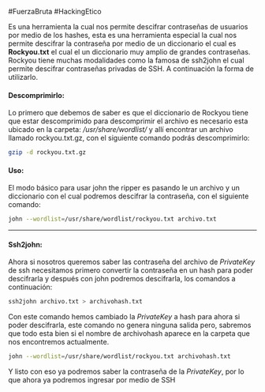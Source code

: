 #FuerzaBruta #HackingEtico 

Es una herramienta la cual nos permite descifrar contraseñas de usuarios por medio de los hashes, esta es una herramienta especial la cual nos permite descifrar la contraseña por medio de un diccionario el cual es **Rockyou.txt** el cual el un diccionario muy amplio de grandes contraseñas. Rockyou tiene muchas modalidades como la famosa de ssh2john el cual permite descifrar contraseñas privadas de SSH. A continuación la forma de utilizarlo.

#### Descomprimirlo:
Lo primero que debemos de saber es que el diccionario de Rockyou tiene que estar descomprimido para descomprimir el archivo es necesario esta ubicado en la carpeta: */usr/share/wordlist/* y allí encontrar un archivo llamado rockyou.txt.gz, con el siguiente comando podrás descomprimirlo:

```bash
gzip -d rockyou.txt.gz
```

#### Uso:
El modo básico para usar john the ripper es pasando le un archivo y un diccionario con el cual podremos descifrar la contraseña, con el siguiente comando:

```bash
john --wordlist=/usr/share/wordlist/rockyou.txt archivo.txt
```

---------------

#### Ssh2john:
Ahora si nosotros queremos saber las contraseña del archivo de *PrivateKey* de ssh necesitamos primero convertir la contraseña en un hash para poder descifrarla y después con john podremos descifrarla, los comandos a continuación: 

```bash
ssh2john archivo.txt > archivohash.txt
```

Con este comando hemos cambiado la *PrivateKey* a hash para ahora si poder descifrarla, este comando no genera ninguna salida pero, sabremos que todo esta bien si el nombre de archivohash aparece en la carpeta que nos encontremos actualmente.

```bash
john --wordlist=/usr/share/wordlist/rockyou.txt archivohash.txt
```

Y listo con eso ya podremos saber la contraseña de la *PrivateKey*, por lo que ahora ya podremos ingresar por medio de SSH



